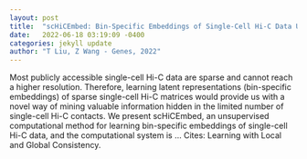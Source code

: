 ```yaml
---
layout: post
title:  "scHiCEmbed: Bin-Specific Embeddings of Single-Cell Hi-C Data Using Graph Auto-Encoders"
date:   2022-06-18 03:19:09 -0400
categories: jekyll update
author: "T Liu, Z Wang - Genes, 2022"
---
```

Most publicly accessible single-cell Hi-C data are sparse and cannot reach a higher resolution. Therefore, learning latent representations (bin-specific embeddings) of sparse single-cell Hi-C matrices would provide us with a novel way of mining valuable information hidden in the limited number of single-cell Hi-C contacts. We present scHiCEmbed, an unsupervised computational method for learning bin-specific embeddings of single-cell Hi-C data, and the computational system is …
Cites: ‪Learning with Local and Global Consistency.‬  